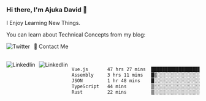 ### Hi there, I'm Ajuka David 🥷

I Enjoy Learning New Things.

You can learn about Technical Concepts from my blog:

<a href="https://tobit.hashnode.dev/"> <img src="https://img.shields.io/badge/Hashnode-2962FF?style=for-the-badge&logo=hashnode&logoColor=white"
     alt="Twitter"
     style="float: left; margin-right: 10px;" /> </a>


📱 Contact Me

<br />
<a href="https://www.linkedin.com/in/david-ajuka-630660144/"> <img src="https://img.shields.io/badge/LinkedIn-0077B5?style=for-the-badge&logo=linkedin&logoColor=white"
     alt="LinkedIin"
     style="float: left; margin-right: 10px;" /> </a> <a href="mailto:ajuka.zephiniah@gmail.com"> <img src="https://img.shields.io/badge/Gmail-D14836?style=for-the-badge&logo=gmail&logoColor=white"
     alt="LinkedIin"
     style="float: left; margin-right: 10px;" /> </a>
     

<!--START_SECTION:waka-->

```txt
Vue.js       47 hrs 27 mins  ██████████████████████░░░   87.73 %
Assembly     3 hrs 11 mins   █▒░░░░░░░░░░░░░░░░░░░░░░░   05.89 %
JSON         1 hr 48 mins    █░░░░░░░░░░░░░░░░░░░░░░░░   03.34 %
TypeScript   44 mins         ▒░░░░░░░░░░░░░░░░░░░░░░░░   01.36 %
Rust         22 mins         ▒░░░░░░░░░░░░░░░░░░░░░░░░   00.68 %
```

<!--END_SECTION:waka-->
